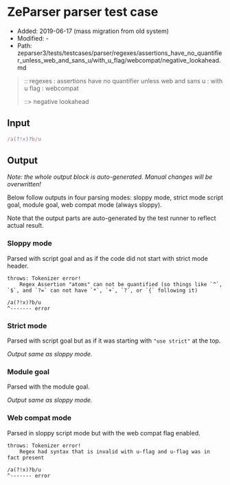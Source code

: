 # ZeParser parser test case

- Added: 2019-06-17 (mass migration from old system)
- Modified: -
- Path: zeparser3/tests/testcases/parser/regexes/assertions_have_no_quantifier_unless_web_and_sans_u/with_u_flag/webcompat/negative_lookahead.md

> :: regexes : assertions have no quantifier unless web and sans u : with u flag : webcompat
>
> ::> negative lookahead


## Input


`````js
/a(?!x)?b/u
`````

## Output

_Note: the whole output block is auto-generated. Manual changes will be overwritten!_

Below follow outputs in four parsing modes: sloppy mode, strict mode script goal, module goal, web compat mode (always sloppy).

Note that the output parts are auto-generated by the test runner to reflect actual result.

### Sloppy mode

Parsed with script goal and as if the code did not start with strict mode header.

`````
throws: Tokenizer error!
    Regex Assertion "atoms" can not be quantified (so things like `^`, `$`, and `?=` can not have `*`, `+`, `?`, or `{` following it)

/a(?!x)?b/u
^------- error
`````

### Strict mode

Parsed with script goal but as if it was starting with `"use strict"` at the top.

_Output same as sloppy mode._

### Module goal

Parsed with the module goal.

_Output same as sloppy mode._

### Web compat mode

Parsed in sloppy script mode but with the web compat flag enabled.

`````
throws: Tokenizer error!
    Regex had syntax that is invalid with u-flag and u-flag was in fact present

/a(?!x)?b/u
^------- error
`````

